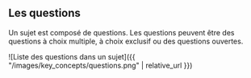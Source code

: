 ## Les questions

Un sujet est composé de questions. Les questions peuvent être des questions à choix multiple, à choix exclusif ou des questions ouvertes.

![Liste des questions dans un sujet]({{ "/images/key_concepts/questions.png" | relative_url }})
